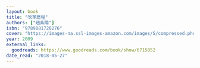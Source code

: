 ```yaml
---
layout: book
title: "改革歷程"
authors: ["趙紫陽"]
isbn: "9789881720276"
cover: "https://images-na.ssl-images-amazon.com/images/S/compressed.photo.goodreads.com/books/1335029242i/6715852.jpg"
year: 2009
external_links:
  goodreads: https://www.goodreads.com/book/show/6715852
date_read: "2018-05-27"
---
```

